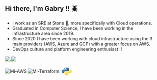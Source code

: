 ## Hi there, I'm Gabry !! 🪲

- I work as an SRE at Stone 💚, more specifically with Cloud operations.
- Graduated in Computer Science, I have been working in the infrastructure area since 2019.
- Since 2020 I have been working with cloud infrastructure using the 3 main providers (AWS, Azure and GCP) with a greater focus on AWS.
- DevOps culture and platform engineering enthusiast !!

<a href="https://github.com/anuraghazra/github-readme-stats">
  <img height=150 align="center" src="https://github-readme-stats.vercel.app/api?username=felipegabry&show_icons=true&theme=dark&include_all_commits=true&count_private=true"/>
</a>
<a href="https://github.com/anuraghazra/convoychat">
  <img height=150 align="center" src="https://github-readme-stats.vercel.app/api/top-langs?username=felipegabry&layout=compact&langs_count=8&card_width=200&theme=dark&size_weight=0.5&count_weight=0.5" />
</a>

<div style="display: inline_block"><br>
  <img align="center" alt="Mi-AWS" height="30" src="https://cdn.jsdelivr.net/gh/devicons/devicon/icons/amazonwebservices/amazonwebservices-original.svg">
  <img align="center" alt="Mi-Terraform" height="30" width="40" src="https://cdn.jsdelivr.net/gh/devicons/devicon/icons/terraform/terraform-original.svg">
  <img align="center" alt="Mi-Python" height="30" width="40" src="https://raw.githubusercontent.com/devicons/devicon/master/icons/python/python-original.svg">
</div>

<!--
**felipegabry/felipegabry** is a ✨ _special_ ✨ repository because its `README.md` (this file) appears on your GitHub profile.

Here are some ideas to get you started:

- 🔭 I’m currently working on ...
- 🌱 I’m currently learning ...
- 👯 I’m looking to collaborate on ...
- 🤔 I’m looking for help with ...
- 💬 Ask me about ...
- 📫 How to reach me: ...
- 😄 Pronouns: ...
- ⚡ Fun fact: ...
-->
